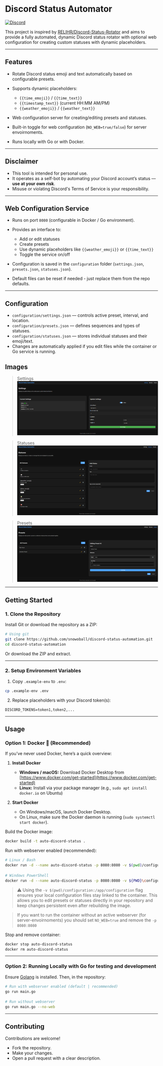 # Discord Status Automator

[![Discord](https://img.shields.io/badge/Discord-snowoball-blue?logo=discord&logoColor=white)](https://discord.com/users/357480640415006720)

This project is inspired by
[RELIHR/Discord-Status-Rotator](https://github.com/RELIHR/Discord-Status-Rotator)
and aims to provide a fully automated, dynamic Discord status rotator with
optional web configuration for creating custom statuses with dynamic
placeholders.

---

## Features

- Rotate Discord status emoji and text automatically based on configurable
  presets.
- Supports dynamic placeholders:

  - `{{time_emoji}}` / `{{time_text}}`
  - `{{timestamp_text}}` (current HH:MM AM/PM)
  - `{{weather_emoji}}` / `{{weather_text}}`
- Web configuration server for creating/editing presets and statuses.
- Built-in toggle for web configuration (`NO_WEB=true/false`) for server
  envoirnoments.
- Runs locally with Go or with Docker.

---

## Disclaimer

- This tool is intended for personal use.
- It operates as a self-bot by automating your Discord account’s status — **use
  at your own risk**.
- Misuse or violating Discord's Terms of Service is your responsibility.

---

## Web Configuration Service

- Runs on port `8080` (configurable in Docker / Go environment).
- Provides an interface to:

  - Add or edit statuses
  - Create presets
  - Use dynamic placeholders like `{{weather_emoji}}` or `{{time_text}}`
  - Toggle the service on/off
- Configuration is saved in the `configuration` folder (`settings.json`,
  `presets.json`, `statuses.json`).
- Default files can be reset if needed - just replace them from the repo
  defaults.

---

## Configuration

- `configuration/settings.json` — controls active preset, interval, and
  location.
- `configuration/presets.json` — defines sequences and types of statuses.
- `configuration/statuses.json` — stores individual statuses and their
  emoji/text.
- Changes are automatically applied if you edit files while the container or Go
  service is running.

## Images

> Settings ![web-settings.png](images/web-settings.png)

> Statuses ![web-statuses.png](images/web-statuses.png)

> Presets ![web-presets.png](images/web-presets.png)

---

## Getting Started

### 1. Clone the Repository

Install Git or download the repository as a ZIP:

```bash
# Using git
git clone https://github.com/snowoball/discord-status-automation.git
cd discord-status-automation
```

Or download the ZIP and extract.

---

### 2. Setup Environment Variables

1. Copy `.example-env` to `.env`:

```bash
cp .example-env .env
```

2. Replace placeholders with your Discord token(s):

```
DISCORD_TOKENS=token1,token2,...
```

---

## Usage

### Option 1: Docker 🐳 (Recommended)

If you’ve never used Docker, here’s a quick overview:

1. **Install Docker**

   - **Windows / macOS:** Download Docker Desktop from
     [https://www.docker.com/get-started](https://www.docker.com/get-started)
   - **Linux:** Install via your package manager (e.g.,
     `sudo apt install docker.io` on Ubuntu)

2. **Start Docker**

   - On Windows/macOS, launch Docker Desktop.
   - On Linux, make sure the Docker daemon is running
     (`sudo systemctl start docker`).

Build the Docker image:

```bash
docker build -t auto-discord-status .
```

Run with webserver enabled (recommended):

```bash
# Linux / Bash
docker run -d --name auto-discord-status -p 8080:8080 -v $(pwd)/configuration:/app/configuration -e NO_WEB=false auto-discord-status

# Windows PowerShell
docker run -d --name auto-discord-status -p 8080:8080 -v ${PWD}\configuration:/app/configuration -e NO_WEB=false auto-discord-status
```

> ⚠️ Using the `-v $(pwd)/configuration:/app/configuration` flag ensures your
> local configuration files stay linked to the container. This allows you to
> edit presets or statuses directly in your repository and keep changes
> persistent even after rebuilding the image.

> If you want to run the container without an active webserver (for
> server-envoirnoments) you should set `NO_WEB=true` and remove the
> `-p 8080:8080`

Stop and remove container:

```bash
docker stop auto-discord-status
docker rm auto-discord-status
```

---

### Option 2: Running Locally with Go for testing and development

Ensure [Golang](https://go.dev) is installed. Then, in the repository:

```bash
# Run with webserver enabled (default | recommended)
go run main.go

# Run without webserver
go run main.go --no-web
```

---

## Contributing

Contributions are welcome!

- Fork the repository.
- Make your changes.
- Open a pull request with a clear description.
